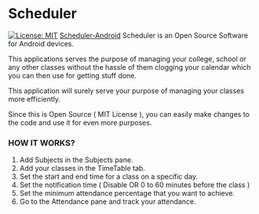 # Scheduler
[![License: MIT](https://img.shields.io/badge/License-MIT-yellow.svg)](https://opensource.org/licenses/MIT)
[Scheduler-Android](https://arthtyagi.github.io/Scheduler-Android/)
Scheduler is an Open Source Software for Android devices.

This applications serves the purpose of managing your college, school or any other classes without the hassle of them 
clogging your calendar which you can then use for getting stuff done.

This application will surely serve your purpose of managing your classes more efficiently. 

Since this is Open Source ( MIT License ), you can easily make changes to the code and use it for even more purposes.

### HOW IT WORKS?

1. Add Subjects in the Subjects pane.
2. Add your classes in the TimeTable tab.
3. Set the start and end time for a class on a specific day.
4. Set the notification time ( Disable OR 0 to 60 minutes before the class )
5. Set the minimum attendance percentage that you want to achieve.
6. Go to the Attendance pane and track your attendance.
